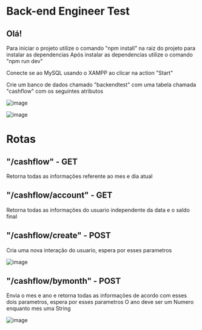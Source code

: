 # Back-end Engineer Test

## Olá!

Para iniciar o projeto utilize o comando "npm install" na raiz do projeto para instalar as dependencias
Após instalar as dependencias utilize o comando "npm run dev"

Conecte se ao MySQL usando o XAMPP ao clicar na action "Start"

Crie um banco de dados chamado "backendtest" com uma tabela chamada "cashflow" com os seguintes atributos

![image](https://user-images.githubusercontent.com/102544229/236215532-15dff39e-3ba6-4107-a94c-d04580564e31.png)

![image](https://user-images.githubusercontent.com/102544229/236215617-dc8b0f0a-48de-4e85-9384-caf322c3181c.png)

# Rotas

## "/cashflow" - GET 
Retorna todas as informações referente ao mes e dia atual

## "/cashflow/account" - GET
Retorna todas as informações do usuario independente da data e o saldo final

## "/cashflow/create" - POST
Cria uma nova interação do usuario, espera por esses parametros 

![image](https://user-images.githubusercontent.com/102544229/236216852-502ac2d7-1cb3-4ee0-95a5-29027b7302d1.png)

## "/cashflow/bymonth" - POST
Envia o mes e ano e retorna todas as informações de acordo com esses dois parametros, espera por esses parametros
O ano deve ser um Numero enquanto mes uma String

![image](https://user-images.githubusercontent.com/102544229/236217405-43903256-e4dc-449f-b2a6-5d013ee014e4.png)


